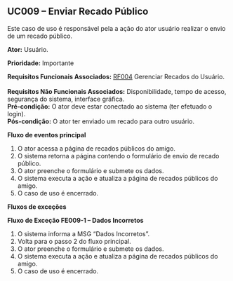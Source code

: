 ## UC009 – Enviar Recado Público ##
Este caso de uso é responsável pela a ação do ator usuário realizar o envio de um recado público.

**Ator:** Usuário.<br>

<b>Prioridade:</b> Importante<br>

<b>Requisitos Funcionais Associados:</b> <a href='RF004.md'>RF004</a> Gerenciar Recados do Usuário.<br>
<br>
<b>Requisitos Não Funcionais Associados:</b> Disponibilidade, tempo de acesso, segurança do sistema, interface gráfica.<br>
<b>Pré-condição:</b> O ator deve estar conectado ao sistema (ter efetuado o login).<br>
<b>Pós-condição:</b> O ator ter enviado um recado para outro usuário.<br>

<b>Fluxo de eventos principal</b><br>

<ol><li>O ator acessa a página de recados públicos do amigo.<br>
</li><li>O sistema retorna a página contendo o formulário de envio de recado público.<br>
</li><li>O ator preenche o formulário e submete os dados.<br>
</li><li>O sistema executa a ação e atualiza a página de recados públicos do amigo.<br>
</li><li>O caso de uso é encerrado.</li></ol>

<b>Fluxos de exceções</b>

<b>Fluxo de Exceção FE009-1 – Dados Incorretos</b>

<ol><li>O sistema informa a MSG “Dados Incorretos”.<br>
</li><li>Volta para o passo 2 do fluxo principal.<br>
</li><li>O ator preenche o formulário e submete os dados.<br>
</li><li>O sistema executa a ação e atualiza a página de recados públicos do amigo.<br>
</li><li>O caso de uso é encerrado.